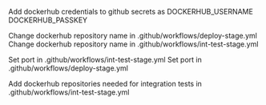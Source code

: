 

Add dockerhub credentials to github secrets as
DOCKERHUB_USERNAME
DOCKERHUB_PASSKEY

Change dockerhub repository name in .github/workflows/deploy-stage.yml
Change dockerhub repository name in .github/workflows/int-test-stage.yml

Set port in .github/workflows/int-test-stage.yml
Set port in .github/workflows/deploy-stage.yml

Add dockerhub repositories needed for integration tests in .github/workflows/int-test-stage.yml
